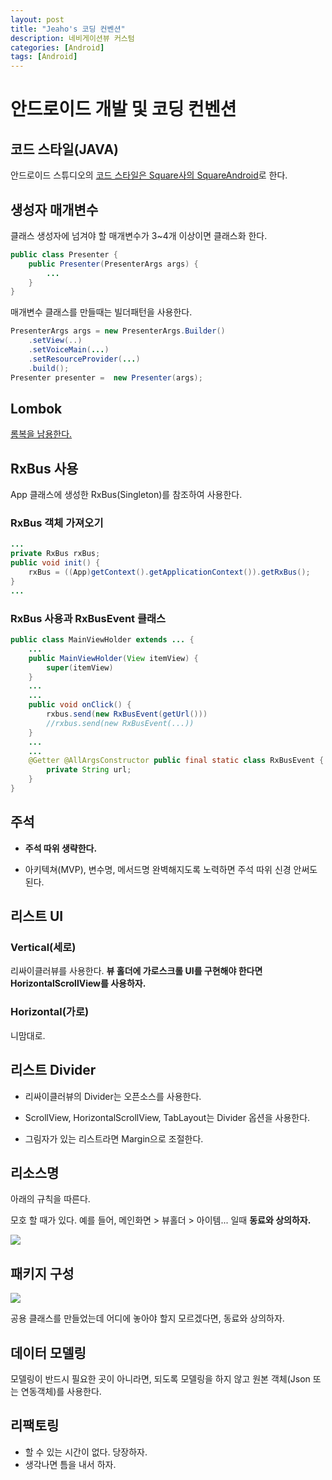 ```yaml
---
layout: post
title: "Jeaho's 코딩 컨벤션"
description: 네비게이션뷰 커스텀
categories: [Android]
tags: [Android]
---
```


# 안드로이드 개발 및 코딩 컨벤션

## 코드 스타일(JAVA)

안드로이드 스튜디오의 [코드 스타일은 Square사의 SquareAndroid](https://github.com/square/java-code-styles)로 한다.

## 생성자 매개변수

클래스 생성자에 넘겨야 할 매개변수가 3~4개 이상이면 클래스화 한다.

```java
public class Presenter {
    public Presenter(PresenterArgs args) {
        ...
    }
}
```

매개변수 클래스를 만들때는 빌더패턴을 사용한다.

```java
PresenterArgs args = new PresenterArgs.Builder()
    .setView(..)
    .setVoiceMain(...)
    .setResourceProvider(...)
    .build();
Presenter presenter =  new Presenter(args);
```



## Lombok

[롬복을 남용한다.](https://projectlombok.org/features/all)



## RxBus 사용

App 클래스에 생성한 RxBus(Singleton)를 참조하여 사용한다.

### RxBus 객체 가져오기

```java
...
private RxBus rxBus;
public void init() {
    rxBus = ((App)getContext().getApplicationContext()).getRxBus();
}
...
```

### RxBus 사용과 RxBusEvent 클래스

```java
public class MainViewHolder extends ... {
    ...
    public MainViewHolder(View itemView) {
        super(itemView)
    }
    ...
    ...
    public void onClick() {
        rxbus.send(new RxBusEvent(getUrl()))
        //rxbus.send(new RxBusEvent(...))
    }
    ...
    ...
    @Getter @AllArgsConstructor public final static class RxBusEvent {
		private String url;
    }
}
```



## 주석

* **주석 따위 생략한다.**

* 아키텍쳐(MVP), 변수명, 메서드명 완벽해지도록 노력하면 주석 따위 신경 안써도 된다.



## 리스트 UI

### Vertical(세로)

리싸이클러뷰를 사용한다. **뷰 홀더에 가로스크롤 UI를 구현해야 한다면 HorizontalScrollView를 사용하자.**

### Horizontal(가로)

니맘대로.



## 리스트 Divider

* 리싸이클러뷰의 Divider는 오픈소스를 사용한다.

* ScrollView, HorizontalScrollView, TabLayout는 Divider 옵션을 사용한다.
* 그림자가 있는 리스트라면 Margin으로 조절한다.



## 리소스명

아래의 규칙을 따른다.

모호 할 때가 있다. 예를 들어, 메인화면 > 뷰홀더 > 아이템... 일때 **동료와 상의하자.**

![](https://ovso.github.io/images/resource_naming.png)



## 패키지 구성

![](https://ovso.github.io/images/mvp_package.png)

공용 클래스를 만들었는데 어디에 놓아야 할지 모르겠다면, 동료와 상의하자.



## 데이터 모델링

모델링이 반드시 필요한 곳이 아니라면, 되도록 모델링을 하지 않고 원본 객체(Json 또는 연동객체)를 사용한다.



## 리팩토링

* 할 수 있는 시간이 없다. 당장하자.
* 생각나면 틈을 내서 하자.